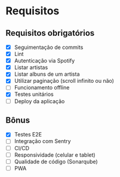 # Requisitos
## Requisitos obrigatórios
- [X] Seguimentação de commits
- [X] Lint
- [X] Autenticação via Spotify
- [X] Listar artistas
- [X] Listar albuns de um artista
- [X] Utilizar paginação (scroll infinito ou não)
- [ ] Funcionamento offline
- [X] Testes unitários
- [ ] Deploy da aplicação

## Bônus
- [X] Testes E2E
- [ ] Integração com Sentry
- [ ] CI/CD
- [ ] Responsividade (celular e tablet)
- [ ] Qualidade de código (Sonarqube)
- [ ] PWA